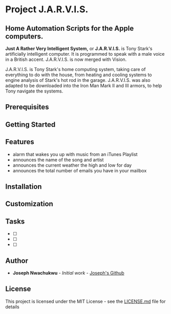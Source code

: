 # Project J.A.R.V.I.S.

## Home Automation Scripts for the Apple computers.
<p><strong>Just A Rather Very Intelligent System,</strong> or <strong>J.A.R.V.I.S.</strong>  is Tony Stark's artificially intelligent  computer. It is programmed to speak with a male voice in a British accent. J.A.R.V.I.S. is now merged with Vision. </p>

<p>J.A.R.V.I.S. is Tony Stark's home computing system, taking care of everything to do with the house, from heating and cooling systems to engine analysis of Stark's hot rod in the garage. J.A.R.V.I.S. was also adapted to be downloaded into the Iron Man Mark II and III armors, to help Tony navigate the systems. </p>

## Prerequisites


## Getting Started


## Features

* alarm that wakes you up with music from an iTunes Playlist
* announces the name of the song and artist
* announces the current weather the high and low for day
* announces the total number of emails you have in your mailbox

## Installation


## Customization


## Tasks

- [ ] 
- [ ] 
- [ ] 

## Author

* **Joseph Nwachukwu** - *Initial work* - [Joseph's Github](https://github.com/josephnwachukwu)

## License

This project is licensed under the MIT License - see the [LICENSE.md](LICENSE.md) file for details
